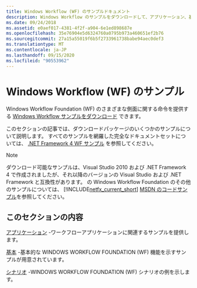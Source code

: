```yaml
---
title: Windows Workflow (WF) のサンプルドキュメント
description: Windows Workflow のサンプルをダウンロードして、アプリケーション、基本、シナリオのサンプルなど、Windows Workflow Foundation のさまざまな側面について知ることができます。
ms.date: 09/24/2018
ms.assetid: e0aef017-4381-4f2f-a904-6e1ed898687e
ms.openlocfilehash: 35e76904e5d6324760a0795b973a460651ef2b76
ms.sourcegitcommit: 27a15a55019f6b5f2733961738babe94aec0def3
ms.translationtype: MT
ms.contentlocale: ja-JP
ms.lasthandoff: 09/15/2020
ms.locfileid: "90553962"
---
```

# <a name="windows-workflow-wf-samples"></a>Windows Workflow (WF) のサンプル

Windows Workflow Foundation (WF) のさまざまな側面に関する命令を提供する [Windows Workflow サンプルをダウンロード](https://www.microsoft.com/download/details.aspx?id=21459) できます。

このセクションの記事では、ダウンロードパッケージのいくつかのサンプルについて説明します。 すべてのサンプルを網羅した完全なドキュメントセットについては、 [.NET Framework 4 WF サンプル](/previous-versions/dotnet/netframework-4.0/dd483375(v=vs.100)) を参照してください。

> [!NOTE]
> ダウンロード可能なサンプルは、Visual Studio 2010 および .NET Framework 4 で作成されましたが、それ以降のバージョンの Visual Studio および .NET Framework と互換性があります。 の Windows Workflow Foundation のその他のサンプルについては、 [!INCLUDE[netfx_current_short](../../../../includes/netfx-current-short-md.md)] [MSDN のコードサンプル](/samples/browse/?redirectedfrom=MSDN-samples)を参照してください。

## <a name="in-this-section"></a>このセクションの内容

[アプリケーション](application.md) -ワークフローアプリケーションに関連するサンプルを提供します。

[基本](basic.md) -基本的な WINDOWS WORKFLOW FOUNDATION (WF) 機能を示すサンプルが用意されています。

[シナリオ](scenario.md) -WINDOWS WORKFLOW FOUNDATION (WF) シナリオの例を示します。
